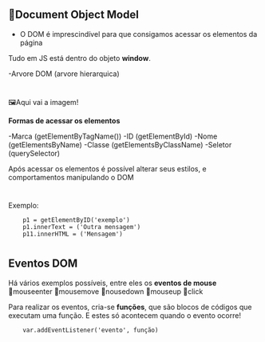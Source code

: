 ## 🔰Document Object Model
- O DOM é imprescindível para que consigamos acessar os elementos da página

Tudo em JS está dentro do objeto **window**.

-Arvore DOM (arvore hierarquica)

#

🖼️Aqui vai a imagem!
                                                

**Formas de acessar os elementos**

-Marca (getElementByTagName())
-ID (getElementById)
-Nome (getElementsByName)
-Classe (getElementsByClassName)
-Seletor (querySelector)

Após acessar os elementos é possível alterar seus estilos, e comportamentos manipulando o DOM

#

Exemplo:
        
        p1 = getElementByID('exemplo')
        p1.innerText = ('Outra mensagem')
        p11.innerHTML = ('Mensagem')

#

## Eventos DOM

Há vários exemplos possíveis, entre eles os **eventos de mouse**
        🔸mouseenter
        🔸mousemove
        🔸nousedown
        🔸mouseup
        🔸click

Para realizar os eventos, cria-se **funções**, que são blocos de códigos que executam uma função. E estes só acontecem quando o evento ocorre!

        var.addEventListener('evento', função)
